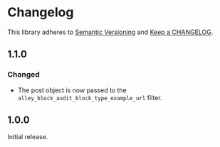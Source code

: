 # Changelog

This library adheres to [Semantic Versioning](https://semver.org/) and [Keep a CHANGELOG](https://keepachangelog.com/en/1.0.0/).

## 1.1.0

### Changed

- The post object is now passed to the `alley_block_audit_block_type_example_url` filter.

## 1.0.0

Initial release.
